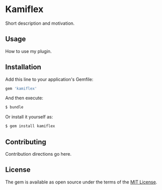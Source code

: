 # Kamiflex
Short description and motivation.

## Usage
How to use my plugin.

## Installation
Add this line to your application's Gemfile:

```ruby
gem 'kamiflex'
```

And then execute:
```bash
$ bundle
```

Or install it yourself as:
```bash
$ gem install kamiflex
```

## Contributing
Contribution directions go here.

## License
The gem is available as open source under the terms of the [MIT License](https://opensource.org/licenses/MIT).
